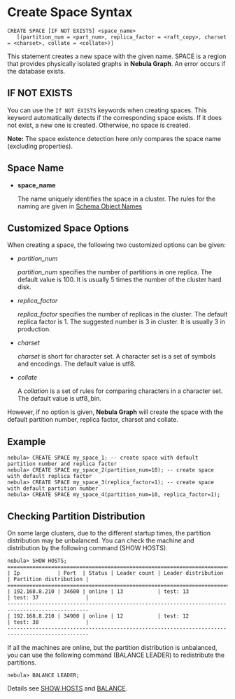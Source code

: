 # Create Space Syntax

```ngql
CREATE SPACE [IF NOT EXISTS] <space_name>
   [(partition_num = <part_num>, replica_factor = <raft_copy>, charset = <charset>, collate = <collate>)]
```

This statement creates a new space with the given name. SPACE is a region that provides physically isolated graphs in **Nebula Graph**. An error occurs if the database exists.

## IF NOT EXISTS

You can use the `If NOT EXISTS` keywords when creating spaces. This keyword automatically detects if the corresponding space exists. If it does not exist, a new one is created. Otherwise, no space is created.

**Note:** The space existence detection here only compares the space name (excluding properties).

## Space Name

* **space_name**

    The name uniquely identifies the space in a cluster. The rules for the naming are given in [Schema Object Names](../../3.language-structure/schema-object-names.md)

## Customized Space Options

When creating a space, the following two customized options can be given:

* _partition_num_

    _partition_num_ specifies the number of partitions in one replica. The default value is 100. It is usually 5 times the number of the cluster hard disk.

* _replica_factor_

    _replica_factor_ specifies the number of replicas in the cluster. The default replica factor is 1. The suggested number is 3 in cluster. It is usually 3 in production.

* _charset_

    _charset_ is short for character set. A character set is a set of symbols and encodings. The default value is utf8.

* _collate_

    A _collation_ is a set of rules for comparing characters in a character set. The default value is utf8_bin.

However, if no option is given, **Nebula Graph** will create the space with the default partition number, replica factor, charset and collate.

## Example

```ngql
nebula> CREATE SPACE my_space_1; -- create space with default partition number and replica factor
nebula> CREATE SPACE my_space_2(partition_num=10); -- create space with default replica factor
nebula> CREATE SPACE my_space_3(replica_factor=1); -- create space with default partition number
nebula> CREATE SPACE my_space_4(partition_num=10, replica_factor=1);
```

## Checking Partition Distribution

On some large clusters, due to the different startup times, the partition distribution may be unbalanced. You can check the machine and distribution by the following command (SHOW HOSTS).

```ngql
nebula> SHOW HOSTS;
================================================================================================
| Ip            | Port  | Status | Leader count | Leader distribution | Partition distribution |
================================================================================================
| 192.168.8.210 | 34600 | online | 13           | test: 13            | test: 37               |
------------------------------------------------------------------------------------------------
| 192.168.8.210 | 34900 | online | 12           | test: 12            | test: 38               |
------------------------------------------------------------------------------------------------
```

If all the machines are online, but the partition distribution is unbalanced, you can use the following command (BALANCE LEADER) to redistribute the partitions.

```ngql
nebula> BALANCE LEADER;
```

Details see [SHOW HOSTS](../3.utility-statements/show-statements/show-hosts-syntax.md) and [BALANCE](../../../3.build-develop-and-administration/5.storage-service-administration/storage-balance.md).
